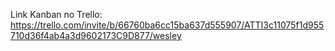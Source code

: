 Link Kanban no Trello: https://trello.com/invite/b/66760ba6cc15ba637d555907/ATTI3c11075f1d955710d36f4ab4a3d9602173C9D877/wesley
